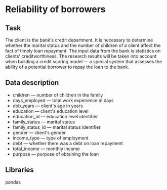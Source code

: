 # Reliability of borrowers
## Task
The client is the bank's credit department. It is necessary to determine whether the marital status and the number of children of a client affect the fact of timely loan repayment. The input data from the bank is statistics on clients' creditworthiness.
The research results will be taken into account when building a credit scoring model — a special system that assesses the ability of a potential borrower to repay the loan to the bank.

## Data description

* children — number of children in the family
* days_employed — total work experience in days
* dob_years — client's age in years
* education — client's education level
* education_id — education level identifier
* family_status — marital status
* family_status_id — marital status identifier
* gender — client's gender
* income_type — type of employment
* debt — whether there was a debt on loan repayment
* total_income — monthly income
* purpose — purpose of obtaining the loan

## Libraries

pandas
